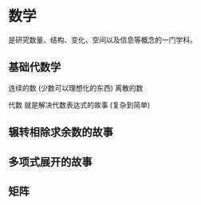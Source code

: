 # 数学
是研究数量、结构、变化、空间以及信息等概念的一门学科。

## 基础代数学
连续的数 (少数可以理想化的东西)
离散的数

代数 就是解决代数表达式的故事 (复杂到简单)

## 辗转相除求余数的故事
## 多项式展开的故事

## 矩阵
